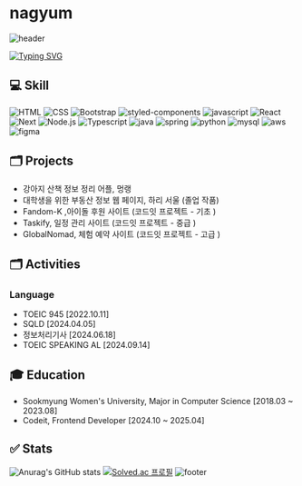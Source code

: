 # nagyum
![header](https://capsule-render.vercel.app/api?type=waving&color=0:fe7ca9,100:64b3f4&height=155&section=header&fontColor=ffffff&descSize=30&descAlignY=30)  

[![Typing SVG](https://readme-typing-svg.demolab.com?font=Fira+Code&weight=700&size=25&pause=1000&color=000000&random=false&width=600&lines=NAGYUM%2C+Growing+Frontend+Developer)](https://git.io/typing-svg)

## 💻 Skill
![HTML](https://img.shields.io/badge/HTML5-E34F26?style=for-the-badge&logo=html5&logoColor=white)
![CSS](https://img.shields.io/badge/CSS-239120?&style=for-the-badge&logo=css3&logoColor=white)
![Bootstrap](https://img.shields.io/badge/Bootstrap-563D7C?style=for-the-badge&logo=bootstrap&logoColor=white)
![styled-components](https://img.shields.io/badge/styled--components-DB7093?style=for-the-badge&logo=styled-components&logoColor=white)
![javascript](https://img.shields.io/badge/JavaScript-F7DF1E?style=for-the-badge&logo=JavaScript&logoColor=white)
![React](https://img.shields.io/badge/React-20232A?style=for-the-badge&logo=react&logoColor=61DAFB)
![Next](https://img.shields.io/badge/Next.js-000?logo=nextdotjs&logoColor=fff&style=for-the-badge)
![Node.js](https://img.shields.io/badge/Node.js-43853D?style=for-the-badge&logo=node.js&logoColor=white)
![Typescript](https://img.shields.io/badge/TypeScript-007ACC?style=for-the-badge&logo=typescript&logoColor=white)
![java](https://img.shields.io/badge/Java-ED8B00?style=for-the-badge&logo=openjdk&logoColor=white)
![spring](https://img.shields.io/badge/Spring-6DB33F?style=for-the-badge&logo=spring&logoColor=white)
![python](https://img.shields.io/badge/Python-3776AB?style=for-the-badge&logo=python&logoColor=white)
![mysql](https://img.shields.io/badge/MySQL-005C84?style=for-the-badge&logo=mysql&logoColor=white)
![aws](	https://img.shields.io/badge/Amazon_AWS-FF9900?style=for-the-badge&logo=amazonaws&logoColor=white)
![figma](https://img.shields.io/badge/Figma-F24E1E?style=for-the-badge&logo=figma&logoColor=white)

## 🗂️ Projects
- 강아지 산책 정보 정리 어플, 멍랭 
- 대학생을 위한 부동산 정보 웹 페이지, 하리 서울 (졸업 작품)
- Fandom-K ,아이돌 후원 사이트 (코드잇 프로젝트 - 기초 )
- Taskify, 일정 관리 사이트 (코드잇 프로젝트 - 중급 )
- GlobalNomad, 체험 예약 사이트 (코드잇 프로젝트 - 고급 )

## 🗂️ Activities
### Language
- TOEIC 945 [2022.10.11]
- SQLD [2024.04.05]
- 정보처리기사 [2024.06.18]
- TOEIC SPEAKING AL [2024.09.14]


## 🎓 Education
- Sookmyung Women's University, Major in Computer Science [2018.03 ~ 2023.08]
- Codeit, Frontend Developer [2024.10 ~ 2025.04]

## ✅ Stats
![Anurag's GitHub stats](https://github-readme-stats.vercel.app/api?username=nagyum&show_icons=true&theme=default)
[![Solved.ac
프로필](http://mazassumnida.wtf/api/v2/generate_badge?boj=wildanimal19)](https://solved.ac/wildanimal19)
![footer](https://capsule-render.vercel.app/api?type=waving&color=0:fe7ca9,100:64b3f4&height=175&section=footer&reversal=true)
